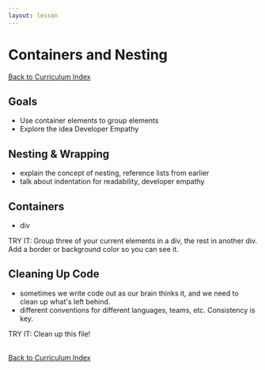 ```yaml
---
layout: lesson
---
```


# Containers and Nesting

<a href="../">Back to Curriculum Index</a>

## Goals

- Use container elements to group elements
- Explore the idea Developer Empathy

## Nesting & Wrapping

- explain the concept of nesting, reference lists from earlier
- talk about indentation for readability, developer empathy


## Containers

- div

TRY IT: Group three of your current elements in a div, the rest in another div. Add a border or background color so you can see it.

## Cleaning Up Code

- sometimes we write code out as our brain thinks it, and we need to clean up what's left behind.
- different conventions for different languages, teams, etc. Consistency is key.

TRY IT: Clean up this file!


<br>
<a href="../">Back to Curriculum Index</a>
